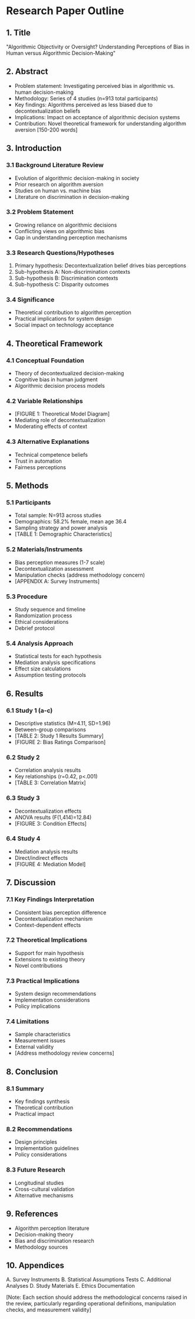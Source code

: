 # Research Paper Outline

## 1. Title
"Algorithmic Objectivity or Oversight? Understanding Perceptions of Bias in Human versus Algorithmic Decision-Making"

## 2. Abstract
- Problem statement: Investigating perceived bias in algorithmic vs. human decision-making
- Methodology: Series of 4 studies (n=913 total participants)
- Key findings: Algorithms perceived as less biased due to decontextualization beliefs
- Implications: Impact on acceptance of algorithmic decision systems
- Contribution: Novel theoretical framework for understanding algorithm aversion
[150-200 words]

## 3. Introduction

### 3.1 Background Literature Review
- Evolution of algorithmic decision-making in society
- Prior research on algorithm aversion
- Studies on human vs. machine bias
- Literature on discrimination in decision-making

### 3.2 Problem Statement
- Growing reliance on algorithmic decisions
- Conflicting views on algorithmic bias
- Gap in understanding perception mechanisms

### 3.3 Research Questions/Hypotheses
1. Primary hypothesis: Decontextualization belief drives bias perceptions
2. Sub-hypothesis A: Non-discrimination contexts
3. Sub-hypothesis B: Discrimination contexts
4. Sub-hypothesis C: Disparity outcomes

### 3.4 Significance
- Theoretical contribution to algorithm perception
- Practical implications for system design
- Social impact on technology acceptance

## 4. Theoretical Framework

### 4.1 Conceptual Foundation
- Theory of decontextualized decision-making
- Cognitive bias in human judgment
- Algorithmic decision process models

### 4.2 Variable Relationships
- [FIGURE 1: Theoretical Model Diagram]
- Mediating role of decontextualization
- Moderating effects of context

### 4.3 Alternative Explanations
- Technical competence beliefs
- Trust in automation
- Fairness perceptions

## 5. Methods

### 5.1 Participants
- Total sample: N=913 across studies
- Demographics: 58.2% female, mean age 36.4
- Sampling strategy and power analysis
- [TABLE 1: Demographic Characteristics]

### 5.2 Materials/Instruments
- Bias perception measures (1-7 scale)
- Decontextualization assessment
- Manipulation checks (address methodology concern)
- [APPENDIX A: Survey Instruments]

### 5.3 Procedure
- Study sequence and timeline
- Randomization process
- Ethical considerations
- Debrief protocol

### 5.4 Analysis Approach
- Statistical tests for each hypothesis
- Mediation analysis specifications
- Effect size calculations
- Assumption testing protocols

## 6. Results

### 6.1 Study 1 (a-c)
- Descriptive statistics (M=4.11, SD=1.96)
- Between-group comparisons
- [TABLE 2: Study 1 Results Summary]
- [FIGURE 2: Bias Ratings Comparison]

### 6.2 Study 2
- Correlation analysis results
- Key relationships (r=0.42, p<.001)
- [TABLE 3: Correlation Matrix]

### 6.3 Study 3
- Decontextualization effects
- ANOVA results (F(1,414)=12.84)
- [FIGURE 3: Condition Effects]

### 6.4 Study 4
- Mediation analysis results
- Direct/indirect effects
- [FIGURE 4: Mediation Model]

## 7. Discussion

### 7.1 Key Findings Interpretation
- Consistent bias perception difference
- Decontextualization mechanism
- Context-dependent effects

### 7.2 Theoretical Implications
- Support for main hypothesis
- Extensions to existing theory
- Novel contributions

### 7.3 Practical Implications
- System design recommendations
- Implementation considerations
- Policy implications

### 7.4 Limitations
- Sample characteristics
- Measurement issues
- External validity
- [Address methodology review concerns]

## 8. Conclusion

### 8.1 Summary
- Key findings synthesis
- Theoretical contribution
- Practical impact

### 8.2 Recommendations
- Design principles
- Implementation guidelines
- Policy considerations

### 8.3 Future Research
- Longitudinal studies
- Cross-cultural validation
- Alternative mechanisms

## 9. References
- Algorithm perception literature
- Decision-making theory
- Bias and discrimination research
- Methodology sources

## 10. Appendices
A. Survey Instruments
B. Statistical Assumptions Tests
C. Additional Analyses
D. Study Materials
E. Ethics Documentation

[Note: Each section should address the methodological concerns raised in the review, particularly regarding operational definitions, manipulation checks, and measurement validity]